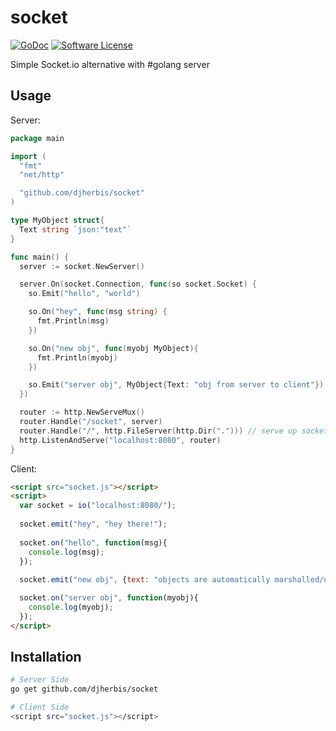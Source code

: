 socket 
==========

[![GoDoc](https://godoc.org/github.com/djherbis/socket?status.svg)](https://godoc.org/github.com/djherbis/socket)
[![Software License](https://img.shields.io/badge/license-MIT-brightgreen.svg)](LICENSE.txt)

Simple Socket.io alternative with #golang server

Usage
------------

Server:

```go
package main

import (
  "fmt"
  "net/http"

  "github.com/djherbis/socket"
)

type MyObject struct{
  Text string `json:"text"`
}

func main() {
  server := socket.NewServer()

  server.On(socket.Connection, func(so socket.Socket) {
    so.Emit("hello", "world")

    so.On("hey", func(msg string) {
      fmt.Println(msg)
    })

    so.On("new obj", func(myobj MyObject){
      fmt.Println(myobj)
    })

    so.Emit("server obj", MyObject{Text: "obj from server to client"})
  })

  router := http.NewServeMux()
  router.Handle("/socket", server)
  router.Handle("/", http.FileServer(http.Dir("."))) // serve up socket.js
  http.ListenAndServe("localhost:8080", router)
}
```

Client:

```html
<script src="socket.js"></script>
<script>
  var socket = io("localhost:8080/");
  
  socket.emit("hey", "hey there!");
  
  socket.on("hello", function(msg){
    console.log(msg);
  });
  
  socket.emit("new obj", {text: "objects are automatically marshalled/unmarshalled"});

  socket.on("server obj", function(myobj){
    console.log(myobj);
  });
</script>
```

Installation
------------
```sh
# Server Side
go get github.com/djherbis/socket

# Client Side
<script src="socket.js"></script>
```
